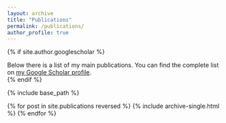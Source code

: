 ```yaml
---
layout: archive
title: "Publications"
permalink: /publications/
author_profile: true
---
```


{% if site.author.googlescholar %}
  <div class="wordwrap"> Below there is a list of my main publications. You can find the complete list on <a href="{{(https://scholar.google.com/citations?user=_Vg1IrUAAAAJ&hl=pt-BR})}">my Google Scholar profile</a>.</div>
{% endif %}

{% include base_path %}

{% for post in site.publications reversed %}
  {% include archive-single.html %}
{% endfor %}
